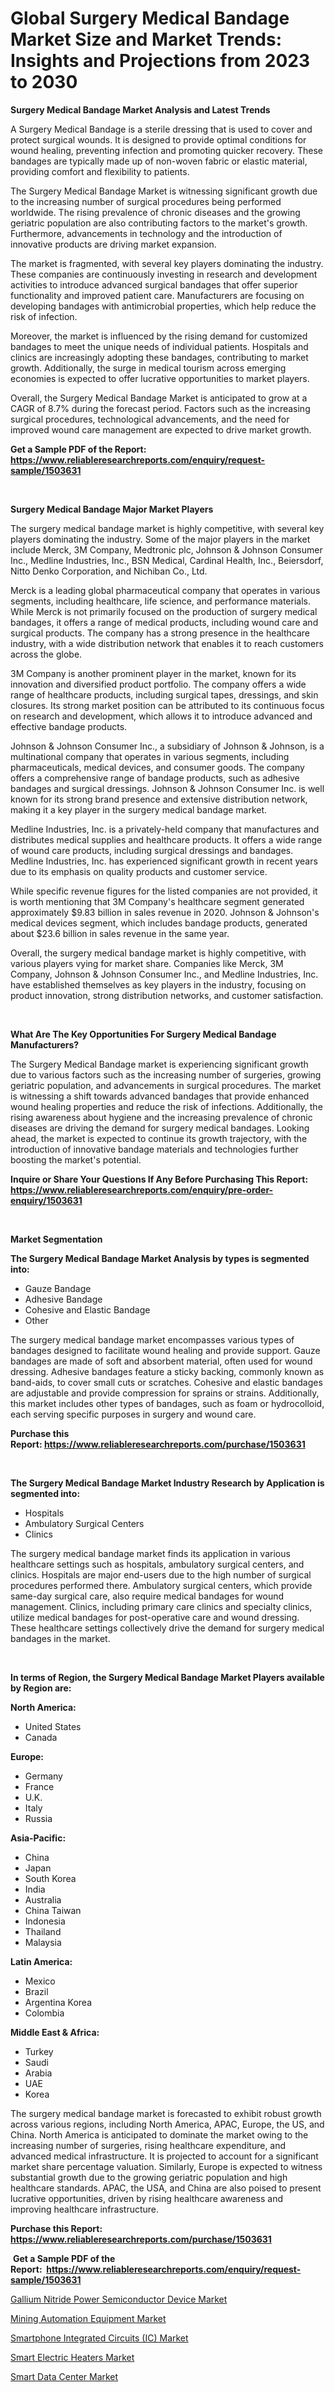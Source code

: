 <p><h1>Global Surgery Medical Bandage Market Size and Market Trends: Insights and Projections from 2023 to 2030</h1></p><p><strong>Surgery Medical Bandage Market Analysis and Latest Trends</strong></p>
<p><p>A Surgery Medical Bandage is a sterile dressing that is used to cover and protect surgical wounds. It is designed to provide optimal conditions for wound healing, preventing infection and promoting quicker recovery. These bandages are typically made up of non-woven fabric or elastic material, providing comfort and flexibility to patients.</p><p>The Surgery Medical Bandage Market is witnessing significant growth due to the increasing number of surgical procedures being performed worldwide. The rising prevalence of chronic diseases and the growing geriatric population are also contributing factors to the market's growth. Furthermore, advancements in technology and the introduction of innovative products are driving market expansion.</p><p>The market is fragmented, with several key players dominating the industry. These companies are continuously investing in research and development activities to introduce advanced surgical bandages that offer superior functionality and improved patient care. Manufacturers are focusing on developing bandages with antimicrobial properties, which help reduce the risk of infection.</p><p>Moreover, the market is influenced by the rising demand for customized bandages to meet the unique needs of individual patients. Hospitals and clinics are increasingly adopting these bandages, contributing to market growth. Additionally, the surge in medical tourism across emerging economies is expected to offer lucrative opportunities to market players.</p><p>Overall, the Surgery Medical Bandage Market is anticipated to grow at a CAGR of 8.7% during the forecast period. Factors such as the increasing surgical procedures, technological advancements, and the need for improved wound care management are expected to drive market growth.</p></p>
<p><strong>Get a Sample PDF of the Report:&nbsp; <a href="https://www.reliableresearchreports.com/enquiry/request-sample/1503631">https://www.reliableresearchreports.com/enquiry/request-sample/1503631</a></strong></p>
<p>&nbsp;</p>
<p><strong>Surgery Medical Bandage Major Market Players</strong></p>
<p><p>The surgery medical bandage market is highly competitive, with several key players dominating the industry. Some of the major players in the market include Merck, 3M Company, Medtronic plc, Johnson & Johnson Consumer Inc., Medline Industries, Inc., BSN Medical, Cardinal Health, Inc., Beiersdorf, Nitto Denko Corporation, and Nichiban Co., Ltd.</p><p>Merck is a leading global pharmaceutical company that operates in various segments, including healthcare, life science, and performance materials. While Merck is not primarily focused on the production of surgery medical bandages, it offers a range of medical products, including wound care and surgical products. The company has a strong presence in the healthcare industry, with a wide distribution network that enables it to reach customers across the globe.</p><p>3M Company is another prominent player in the market, known for its innovation and diversified product portfolio. The company offers a wide range of healthcare products, including surgical tapes, dressings, and skin closures. Its strong market position can be attributed to its continuous focus on research and development, which allows it to introduce advanced and effective bandage products.</p><p>Johnson & Johnson Consumer Inc., a subsidiary of Johnson & Johnson, is a multinational company that operates in various segments, including pharmaceuticals, medical devices, and consumer goods. The company offers a comprehensive range of bandage products, such as adhesive bandages and surgical dressings. Johnson & Johnson Consumer Inc. is well known for its strong brand presence and extensive distribution network, making it a key player in the surgery medical bandage market.</p><p>Medline Industries, Inc. is a privately-held company that manufactures and distributes medical supplies and healthcare products. It offers a wide range of wound care products, including surgical dressings and bandages. Medline Industries, Inc. has experienced significant growth in recent years due to its emphasis on quality products and customer service.</p><p>While specific revenue figures for the listed companies are not provided, it is worth mentioning that 3M Company's healthcare segment generated approximately $9.83 billion in sales revenue in 2020. Johnson & Johnson's medical devices segment, which includes bandage products, generated about $23.6 billion in sales revenue in the same year.</p><p>Overall, the surgery medical bandage market is highly competitive, with various players vying for market share. Companies like Merck, 3M Company, Johnson & Johnson Consumer Inc., and Medline Industries, Inc. have established themselves as key players in the industry, focusing on product innovation, strong distribution networks, and customer satisfaction.</p></p>
<p>&nbsp;</p>
<p><strong>What Are The Key Opportunities For Surgery Medical Bandage Manufacturers?</strong></p>
<p><p>The Surgery Medical Bandage market is experiencing significant growth due to various factors such as the increasing number of surgeries, growing geriatric population, and advancements in surgical procedures. The market is witnessing a shift towards advanced bandages that provide enhanced wound healing properties and reduce the risk of infections. Additionally, the rising awareness about hygiene and the increasing prevalence of chronic diseases are driving the demand for surgery medical bandages. Looking ahead, the market is expected to continue its growth trajectory, with the introduction of innovative bandage materials and technologies further boosting the market's potential.</p></p>
<p><strong>Inquire or Share Your Questions If Any Before Purchasing This Report: <a href="https://www.reliableresearchreports.com/enquiry/pre-order-enquiry/1503631">https://www.reliableresearchreports.com/enquiry/pre-order-enquiry/1503631</a></strong></p>
<p>&nbsp;</p>
<p><strong>Market Segmentation</strong></p>
<p><strong>The Surgery Medical Bandage Market Analysis by types is segmented into:</strong></p>
<p><ul><li>Gauze Bandage</li><li>Adhesive Bandage</li><li>Cohesive and Elastic Bandage</li><li>Other</li></ul></p>
<p><p>The surgery medical bandage market encompasses various types of bandages designed to facilitate wound healing and provide support. Gauze bandages are made of soft and absorbent material, often used for wound dressing. Adhesive bandages feature a sticky backing, commonly known as band-aids, to cover small cuts or scratches. Cohesive and elastic bandages are adjustable and provide compression for sprains or strains. Additionally, this market includes other types of bandages, such as foam or hydrocolloid, each serving specific purposes in surgery and wound care.</p></p>
<p><strong>Purchase this Report:&nbsp;<a href="https://www.reliableresearchreports.com/purchase/1503631">https://www.reliableresearchreports.com/purchase/1503631</a></strong></p>
<p>&nbsp;</p>
<p><strong>The Surgery Medical Bandage Market Industry Research by Application is segmented into:</strong></p>
<p><ul><li>Hospitals</li><li>Ambulatory Surgical Centers</li><li>Clinics</li></ul></p>
<p><p>The surgery medical bandage market finds its application in various healthcare settings such as hospitals, ambulatory surgical centers, and clinics. Hospitals are major end-users due to the high number of surgical procedures performed there. Ambulatory surgical centers, which provide same-day surgical care, also require medical bandages for wound management. Clinics, including primary care clinics and specialty clinics, utilize medical bandages for post-operative care and wound dressing. These healthcare settings collectively drive the demand for surgery medical bandages in the market.</p></p>
<p>&nbsp;</p>
<p><strong>In terms of Region, the Surgery Medical Bandage Market Players available by Region are:</strong></p>
<p>
    <p> <strong> North America: </strong>
        <ul>
            <li>United States</li>
            <li>Canada</li>
        </ul>
        </p> 
    <p> <strong> Europe: </strong>
        <ul>
            <li>Germany</li>
            <li>France</li>
            <li>U.K.</li>
            <li>Italy</li>
            <li>Russia</li>
        </ul>
        </p> 
    <p> <strong> Asia-Pacific: </strong>
        <ul>
            <li>China</li>
            <li>Japan</li>
            <li>South Korea</li>
            <li>India</li>
            <li>Australia</li>
            <li>China Taiwan</li>
            <li>Indonesia</li>
            <li>Thailand</li>
            <li>Malaysia</li>
        </ul>
        </p> 
    <p> <strong> Latin America: </strong>
        <ul>
            <li>Mexico</li>
            <li>Brazil</li>
            <li>Argentina Korea</li>
            <li>Colombia</li>
        </ul>
        </p> 
    <p> <strong> Middle East & Africa: </strong>
        <ul>
            <li>Turkey</li>
            <li>Saudi</li>
            <li>Arabia</li>
            <li>UAE</li>
            <li>Korea</li>
        </ul>
    </p>
    </p>
<p><p>The surgery medical bandage market is forecasted to exhibit robust growth across various regions, including North America, APAC, Europe, the US, and China. North America is anticipated to dominate the market owing to the increasing number of surgeries, rising healthcare expenditure, and advanced medical infrastructure. It is projected to account for a significant market share percentage valuation. Similarly, Europe is expected to witness substantial growth due to the growing geriatric population and high healthcare standards. APAC, the USA, and China are also poised to present lucrative opportunities, driven by rising healthcare awareness and improving healthcare infrastructure.</p></p>
<p><strong>Purchase this Report: <a href="https://www.reliableresearchreports.com/purchase/1503631">https://www.reliableresearchreports.com/purchase/1503631</a></strong></p>
<p>&nbsp;<strong>Get a Sample PDF of the Report:&nbsp;&nbsp;<a href="https://www.reliableresearchreports.com/enquiry/request-sample/1503631">https://www.reliableresearchreports.com/enquiry/request-sample/1503631</a></strong></p>
<p><strong></strong></p>
<p><p><a href="https://github.com/rexevange/Market-Research-Report-List-1/blob/main/gallium-nitride-power-semiconductor-device-market.md">Gallium Nitride Power Semiconductor Device Market</a></p><p><a href="https://github.com/FassouRP/Market-Research-Report-List-1/blob/main/mining-automation-equipment-market.md">Mining Automation Equipment Market</a></p><p><a href="https://www.linkedin.com/pulse/smartphone-integrated-circuits-ic-market-insights-players/">Smartphone Integrated Circuits (IC) Market</a></p><p><a href="https://medium.com/@palm.quick.roof/smart-electric-heaters-market-size-growth-forecast-2023-2030-1735a74ea0c5">Smart Electric Heaters Market</a></p><p><a href="https://medium.com/@kabirkhanrp23/smart-data-center-market-current-market-share-cagr-growth-projection-and-forecast-till-2030-acf5018b19b4">Smart Data Center Market</a></p></p>